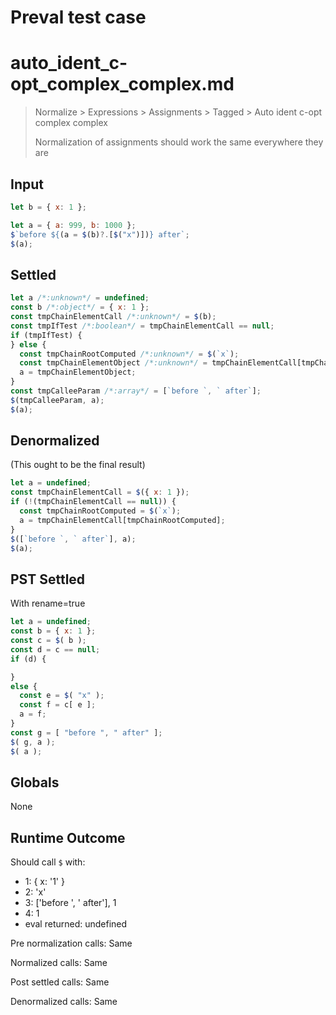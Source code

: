 # Preval test case

# auto_ident_c-opt_complex_complex.md

> Normalize > Expressions > Assignments > Tagged > Auto ident c-opt complex complex
>
> Normalization of assignments should work the same everywhere they are

## Input

`````js filename=intro
let b = { x: 1 };

let a = { a: 999, b: 1000 };
$`before ${(a = $(b)?.[$("x")])} after`;
$(a);
`````


## Settled


`````js filename=intro
let a /*:unknown*/ = undefined;
const b /*:object*/ = { x: 1 };
const tmpChainElementCall /*:unknown*/ = $(b);
const tmpIfTest /*:boolean*/ = tmpChainElementCall == null;
if (tmpIfTest) {
} else {
  const tmpChainRootComputed /*:unknown*/ = $(`x`);
  const tmpChainElementObject /*:unknown*/ = tmpChainElementCall[tmpChainRootComputed];
  a = tmpChainElementObject;
}
const tmpCalleeParam /*:array*/ = [`before `, ` after`];
$(tmpCalleeParam, a);
$(a);
`````


## Denormalized
(This ought to be the final result)

`````js filename=intro
let a = undefined;
const tmpChainElementCall = $({ x: 1 });
if (!(tmpChainElementCall == null)) {
  const tmpChainRootComputed = $(`x`);
  a = tmpChainElementCall[tmpChainRootComputed];
}
$([`before `, ` after`], a);
$(a);
`````


## PST Settled
With rename=true

`````js filename=intro
let a = undefined;
const b = { x: 1 };
const c = $( b );
const d = c == null;
if (d) {

}
else {
  const e = $( "x" );
  const f = c[ e ];
  a = f;
}
const g = [ "before ", " after" ];
$( g, a );
$( a );
`````


## Globals


None


## Runtime Outcome


Should call `$` with:
 - 1: { x: '1' }
 - 2: 'x'
 - 3: ['before ', ' after'], 1
 - 4: 1
 - eval returned: undefined

Pre normalization calls: Same

Normalized calls: Same

Post settled calls: Same

Denormalized calls: Same
